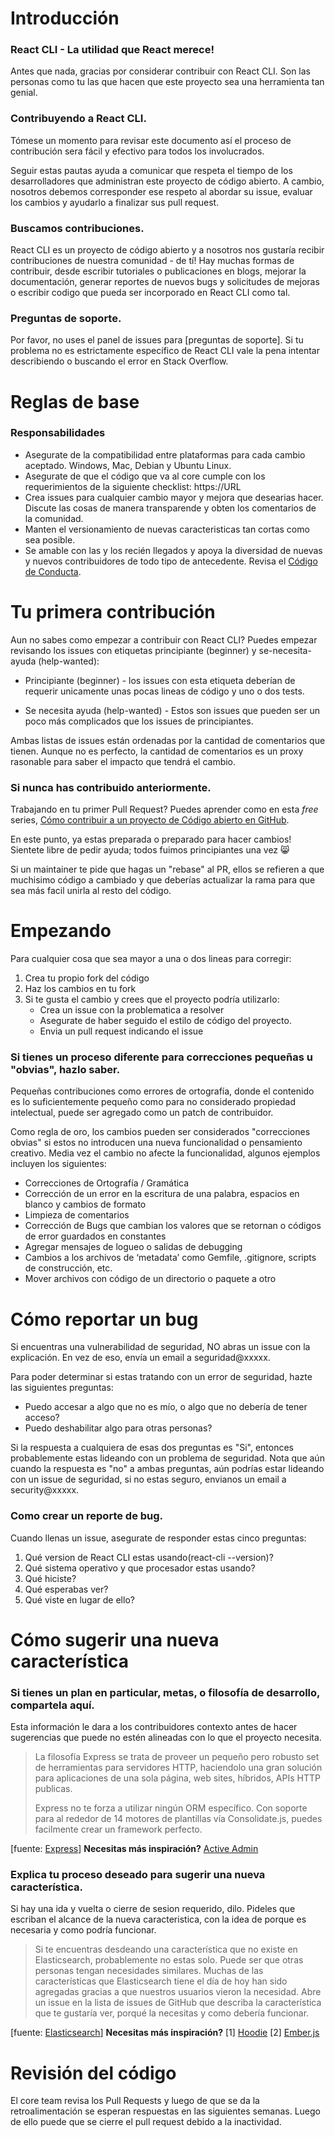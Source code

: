 # Introducción

### React CLI - La utilidad que React merece!

Antes que nada, gracias por considerar contribuir con React CLI. Son las personas como tu las que hacen que este proyecto sea una herramienta tan genial.  


### Contribuyendo a React CLI.

Tómese un momento para revisar este documento así el proceso de contribución sera fácil y efectivo para todos los involucrados. 

Seguir estas pautas ayuda a comunicar que respeta el tiempo de los desarrolladores que administran este proyecto de código abierto. A cambio, nosotros debemos corresponder ese respeto al abordar su issue, evaluar los cambios y ayudarlo a finalizar sus pull request.


### Buscamos contribuciones.  

React CLI es un proyecto de código abierto y a nosotros nos gustaría recibir contribuciones de nuestra comunidad - de tí! Hay muchas formas de contribuir, desde escribir tutoriales o publicaciones en blogs, mejorar la documentación, generar reportes de nuevos bugs y solicitudes de mejoras o escribir codigo que pueda ser incorporado en React CLI como tal.  


### Preguntas de soporte.

Por favor, no uses el panel de issues para [preguntas de soporte]. Si tu problema no es estrictamente específico de React CLI vale la pena intentar describiendo o buscando el error en Stack Overflow.


# Reglas de base

### Responsabilidades 

* Asegurate de la compatibilidad entre plataformas para cada cambio aceptado. Windows, Mac, Debian y Ubuntu Linux.
* Asegurate de que el código que va al core cumple con los requerimientos de la siguiente checklist: https://URL
* Crea issues para cualquier cambio mayor y mejora que desearias hacer. Discute las cosas de manera transparende y obten los comentarios de la comunidad.    
* Manten el versionamiento de nuevas caracteristicas tan cortas como sea posible.  
* Se amable con las y los recién llegados y apoya la diversidad de nuevas y nuevos contribuidores de todo tipo de antecedente. Revisa el [Código de Conducta](https://URL).


# Tu primera contribución

Aun no sabes como empezar a contribuir con React CLI? 
Puedes empezar revisando los issues con etiquetas principiante (beginner) y se-necesita-ayuda (help-wanted):

* Principiante (beginner) - los issues con esta etiqueta deberían de requerir unicamente unas pocas lineas de código y uno o dos tests.

* Se necesita ayuda (help-wanted) - Estos son issues que pueden ser un poco más complicados que los issues de principiantes.  

Ambas listas de issues están ordenadas por la cantidad de comentarios que tienen. Aunque no es perfecto, la cantidad de comentarios es un proxy rasonable para saber el impacto que tendrá el cambio.  


### Si nunca has contribuido anteriormente.  

Trabajando en tu primer Pull Request? Puedes aprender como en esta *free* series, [Cómo contribuir a un proyecto de Código abierto en GitHub](https://egghead.io/series/how-to-contribute-to-an-open-source-project-on-github).

En este punto, ya estas preparada o preparado para hacer cambios! Sientete libre de pedir ayuda; todos fuimos principiantes una vez :smile_cat:

Si un maintainer te pide que hagas un "rebase" al PR, ellos se refieren a que muchisimo código a cambiado y que deberías actualizar la rama para que sea más facil unirla al resto del código.

# Empezando

Para cualquier cosa que sea mayor a una o dos lineas para corregir:  

1. Crea tu propio fork del código
2. Haz los cambios en tu fork
3. Si te gusta el cambio y crees que el proyecto podría utilizarlo:
    * Crea un issue con la problematica a resolver
    * Asegurate de haber seguido el estilo de código del proyecto.  
    * Envia un pull request indicando el issue
    

### Si tienes un proceso diferente para correcciones pequeñas u "obvias", hazlo saber.  

Pequeñas contribuciones como errores de ortografía, donde el contenido es lo suficientemente pequeño como para no considerado propiedad intelectual, puede ser agregado como un patch de contribuidor.  

Como regla de oro, los cambios pueden ser considerados "correcciones obvias" si estos no introducen una nueva funcionalidad o pensamiento creativo. Media vez el cambio no afecte la funcionalidad, algunos ejemplos incluyen los siguientes:  

* Correcciones de Ortografía / Gramática  
* Corrección de un error en la escritura de una palabra, espacios en blanco y cambios de formato  
* Limpieza de comentarios
* Corrección de Bugs que cambian los valores que se retornan o códigos de error guardados en constantes 
* Agregar mensajes de logueo o salidas de debugging
* Cambios a los archivos de ‘metadata’ como Gemfile, .gitignore, scripts de construcción, etc.
* Mover archivos con código de un directorio o paquete a otro  


# Cómo reportar un bug

Si encuentras una vulnerabilidad de seguridad, NO abras un issue con la explicación. En vez de eso, envía un email a seguridad@xxxxx.

Para poder determinar si estas tratando con un error de seguridad, hazte las siguientes preguntas:  

* Puedo accesar a algo que no es mío, o algo que no debería de tener acceso?  
* Puedo deshabilitar algo para otras personas?

Si la respuesta a cualquiera de esas dos preguntas es "Si", entonces probablemente estas lideando con un problema de seguridad. Nota que aún cuando la respuesta es "no" a ambas preguntas, aún podrías estar lideando con un issue de seguridad, si no estas seguro, envianos un email a security@xxxxx.


### Como crear un reporte de bug.

Cuando llenas un issue, asegurate de responder estas cinco preguntas:

1. Qué version de React CLI estas usando(react-cli --version)?
2. Qué sistema operativo y que procesador estas usando?
3. Qué hiciste?
4. Qué esperabas ver?
5. Qué viste en lugar de ello?


# Cómo sugerir una nueva característica
### Si tienes un plan en particular, metas, o filosofía de desarrollo, compartela aquí.
Esta información le dara a los contribuidores contexto antes de hacer sugerencias que puede no estén alineadas con lo que el proyecto necesita.

> La filosofía Express se trata de proveer un pequeño pero robusto set de herramientas para servidores HTTP, haciendolo una gran solución para aplicaciones de una sola página, web sites, híbridos, APIs HTTP publicas.
>
> Express no te forza a utilizar ningún ORM específico. Con soporte para al rededor de 14 motores de plantillas vía Consolidate.js, puedes facilmente crear un framework perfecto.

[fuente: [Express](https://github.com/expressjs/express#philosophy)] **Necesitas más inspiración?** [Active Admin](https://github.com/activeadmin/activeadmin#goals)

### Explica tu proceso deseado para sugerir una nueva característica.
Si hay una ida y vuelta o cierre de sesion requerido, dilo. Pideles que escriban el alcance de la nueva caracteristica, con la idea de porque es necesaria y como podría funcionar.

> Si te encuentras desdeando una característica que no existe en Elasticsearch, probablemente no estas solo. Puede ser que otras personas tengan necesidades similares. Muchas de las características que Elasticsearch tiene el día de hoy han sido agregadas gracias a que nuestros usuarios vieron la necesidad. Abre un issue en la lista de issues de GitHub que describa la característica que te gustaría ver, porqué la necesitas y como debería funcionar.

[fuente: [Elasticsearch](https://github.com/elastic/elasticsearch/blob/master/CONTRIBUTING.md#feature-requests)] **Necesitas más inspiración?** [1] [Hoodie](https://github.com/hoodiehq/hoodie/blob/master/CONTRIBUTING.md#feature-requests) [2] [Ember.js](https://github.com/emberjs/ember.js/blob/master/CONTRIBUTING.md#requesting-a-feature)

# Revisión del código

El core team revisa los Pull Requests y luego de que se da la retroalimentación se esperan respuestas en las siguientes semanas. Luego de ello puede que se cierre el pull request debido a la inactividad.
